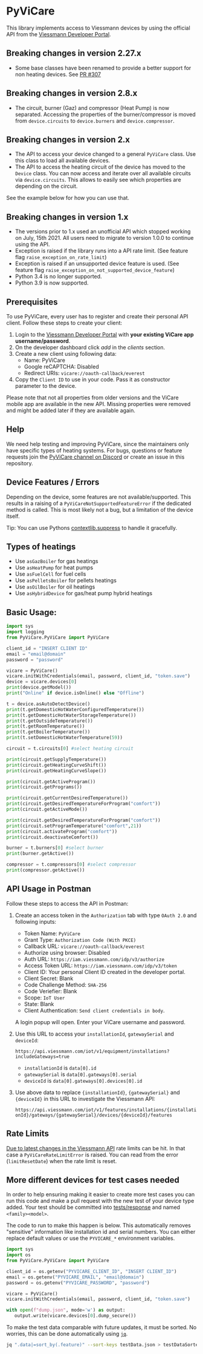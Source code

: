 # PyViCare

This library implements access to Viessmann devices by using the official API from the [Viessmann Developer Portal](https://developer.viessmann.com/).

## Breaking changes in version 2.27.x

- Some base classes have been renamed to provide a better support for non heating devices. See [PR #307](https://github.com/somm15/PyViCare/pull/307)

## Breaking changes in version 2.8.x

- The circuit, burner (Gaz) and compressor (Heat Pump) is now separated. Accessing the properties of the burner/compressor is moved from `device.circuits` to `device.burners` and `device.compressor`.

## Breaking changes in version 2.x

- The API to access your device changed to a general `PyViCare` class. Use this class to load all available devices.
- The API to access the heating circuit of the device has moved to the `Device` class. You can now access and iterate over all available circuits via `device.circuits`. This allows to easily see which properties are depending on the circuit.

See the example below for how you can use that.

## Breaking changes in version 1.x

- The versions prior to 1.x used an unofficial API which stopped working on July, 15th 2021. All users need to migrate to version 1.0.0 to continue using the API.
- Exception is raised if the library runs into a API rate limit. (See feature flag `raise_exception_on_rate_limit`)
- Exception is raised if an unsupported device feature is used. (See feature flag `raise_exception_on_not_supported_device_feature`)
- Python 3.4 is no longer supported.
- Python 3.9 is now supported.

## Prerequisites

To use PyViCare, every user has to register and create their personal API client. Follow these steps to create your client:

1. Login to the [Viessmann Developer Portal](https://app.developer.viessmann.com/) with **your existing ViCare app username/password**.
2. On the developer dashboard click *add* in the *clients* section.
3. Create a new client using following data:
   - Name: PyViCare
   - Google reCAPTCHA: Disabled
   - Redirect URIs: `vicare://oauth-callback/everest`
4. Copy the `Client ID` to use in your code. Pass it as constructor parameter to the device.

Please note that not all properties from older versions and the ViCare mobile app are available in the new API. Missing properties were removed and might be added later if they are available again.

## Help

We need help testing and improving PyViCare, since the maintainers only have specific types of heating systems. For bugs, questions or feature requests join the [PyViCare channel on Discord](https://discord.gg/aM3SqCD88f) or create an issue in this repository.

## Device Features / Errors

Depending on the device, some features are not available/supported. This results in a raising of a `PyViCareNotSupportedFeatureError` if the dedicated method is called. This is most likely not a bug, but a limitation of the device itself.

Tip: You can use Pythons [contextlib.suppress](https://docs.python.org/3/library/contextlib.html#contextlib.suppress) to handle it gracefully.

## Types of heatings

- Use `asGazBoiler` for gas heatings
- Use `asHeatPump` for heat pumps
- Use `asFuelCell` for fuel cells
- Use `asPelletsBoiler` for pellets heatings
- Use `asOilBoiler` for oil heatings
- Use `asHybridDevice` for gas/heat pump hybrid heatings

## Basic Usage:

```python
import sys
import logging
from PyViCare.PyViCare import PyViCare

client_id = "INSERT CLIENT ID"
email = "email@domain"
password = "password"

vicare = PyViCare()
vicare.initWithCredentials(email, password, client_id, "token.save")
device = vicare.devices[0]
print(device.getModel())
print("Online" if device.isOnline() else "Offline")

t = device.asAutoDetectDevice()
print(t.getDomesticHotWaterConfiguredTemperature())
print(t.getDomesticHotWaterStorageTemperature())
print(t.getOutsideTemperature())
print(t.getRoomTemperature())
print(t.getBoilerTemperature())
print(t.setDomesticHotWaterTemperature(59))

circuit = t.circuits[0] #select heating circuit

print(circuit.getSupplyTemperature())
print(circuit.getHeatingCurveShift())
print(circuit.getHeatingCurveSlope())

print(circuit.getActiveProgram())
print(circuit.getPrograms())

print(circuit.getCurrentDesiredTemperature())
print(circuit.getDesiredTemperatureForProgram("comfort"))
print(circuit.getActiveMode())

print(circuit.getDesiredTemperatureForProgram("comfort"))
print(circuit.setProgramTemperature("comfort",21))
print(circuit.activateProgram("comfort"))
print(circuit.deactivateComfort())

burner = t.burners[0] #select burner
print(burner.getActive())

compressor = t.compressors[0] #select compressor
print(compressor.getActive())

```

## API Usage in Postman

Follow these steps to access the API in Postman:

1. Create an access token in the `Authorization` tab with type `OAuth 2.0` and following inputs:

   - Token Name: `PyViCare`
   - Grant Type: `Authorization Code (With PKCE)`
   - Callback URL: `vicare://oauth-callback/everest`
   - Authorize using browser: Disabled
   - Auth URL: `https://iam.viessmann.com/idp/v3/authorize`
   - Access Token URL: `https://iam.viessmann.com/idp/v3/token`
   - Client ID: Your personal Client ID created in the developer portal.
   - Client Secret: Blank
   - Code Challenge Method: `SHA-256`
   - Code Veriefier: Blank
   - Scope: `IoT User`
   - State: Blank
   - Client Authentication: `Send client credentials in body`.

   A login popup will open. Enter your ViCare username and password.

2. Use this URL to access your `installationId`, `gatewaySerial` and `deviceId`:

   `https://api.viessmann.com/iot/v1/equipment/installations?includeGateways=true`

   - `installationId` is `data[0].id`
   - `gatewaySerial` is `data[0].gateways[0].serial`
   - `deviceId` is `data[0].gateways[0].devices[0].id`

3. Use above data to replace `{installationId}`, `{gatewaySerial}` and `{deviceId}` in this URL to investigate the Viessmann API:

   `https://api.viessmann.com/iot/v1/features/installations/{installationId}/gateways/{gatewaySerial}/devices/{deviceId}/features`

## Rate Limits

[Due to latest changes in the Viessmann API](https://www.viessmann-community.com/t5/Konnektivitaet/Q-amp-A-Viessmann-API/td-p/127660) rate limits can be hit. In that case a `PyViCareRateLimitError` is raised. You can read from the error (`limitResetDate`) when the rate limit is reset.

## More different devices for test cases needed

In order to help ensuring making it easier to create more test cases you can run this code and make a pull request with the new test of your device type added. Your test should be committed into [tests/response](tests/response) and named `<family><model>`.

The code to run to make this happen is below. This automatically removes "sensitive" information like installation id and serial numbers.
You can either replace default values or use the `PYVICARE_*` environment variables.

```python
import sys
import os
from PyViCare.PyViCare import PyViCare

client_id = os.getenv("PYVICARE_CLIENT_ID", "INSERT CLIENT_ID")
email = os.getenv("PYVICARE_EMAIL", "email@domain")
password = os.getenv("PYVICARE_PASSWORD", "password")

vicare = PyViCare()
vicare.initWithCredentials(email, password, client_id, "token.save")

with open(f"dump.json", mode='w') as output:
   output.write(vicare.devices[0].dump_secure())
```

To make the test data comparable with future updates, it must be sorted. No worries, this can be done automatically using [`jq`](https://jqlang.github.io/jq/).

```sh
jq ".data|=sort_by(.feature)" --sort-keys testData.json > testDataSorted.json
```
